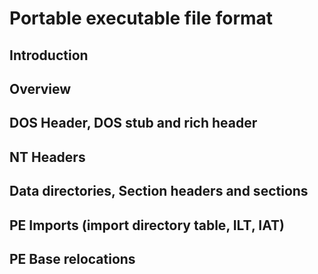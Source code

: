 # Portable executable file format
## Introduction
## Overview
## DOS Header, DOS stub and rich header
## NT Headers
## Data directories, Section headers and sections
## PE Imports (import directory table, ILT, IAT)
## PE Base relocations